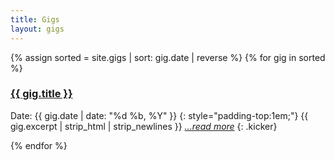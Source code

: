 ```yaml
---
title: Gigs
layout: gigs
---
```


{% assign sorted = site.gigs | sort: gig.date | reverse %}
    {% for gig in sorted %}

### [{{ gig.title }}]({{gig.url}})
Date: {{ gig.date | date: "%d %b, %Y" }}
{: style="padding-top:1em;"}
{{ gig.excerpt | strip_html | strip_newlines }} _[...read more]({{gig.url}})_
{: .kicker}

{% endfor %}

